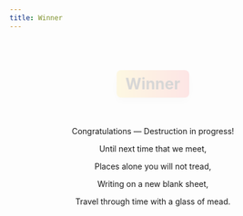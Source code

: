 ```yaml
---
title: Winner
---
```


<!-- ...existing code... -->

<style>
/* celebration banner */
.celebrate-wrap { position: relative; padding: 2rem 1rem; text-align: center; }
.celebrate-title {
  display: inline-block;
  background: linear-gradient(90deg,#ffdd57,#ff6b6b);
  color: #111;
  font-weight: 700;
  padding: .5rem 1rem;
  border-radius: .5rem;
  box-shadow: 0 6px 18px rgba(0,0,0,.12);
  transform: translateY(0);
  animation: pop-in .9s cubic-bezier(.2,.9,.3,1);
}
@keyframes pop-in { from { transform: translateY(-20px) scale(.96); opacity:0 } to { transform: translateY(0) scale(1); opacity:1 } }

/* full-screen confetti canvas (page-local) */
#celebrate-canvas {
  position: fixed;
  inset: 0;
  pointer-events: none;
  z-index: 9999;
  width: 100vw;
  height: 100vh;
}
</style>

<div class="celebrate-wrap">
  <h1 class="celebrate-title">Winner</h1>
  <p>Congratulations — Destruction in progress!</p>
  <p>Until next time that we meet,</p>
  <p>Places alone you will not tread,</p>
  <p>Writing on a new blank sheet,</p>
  <p>Travel through time with a glass of mead.</p>
</div>

<canvas id="celebrate-canvas" aria-hidden="true"></canvas>

<script>
// compact confetti: page-local, auto-runs for durationMs then stops
(function(){
  var durationMs = 6000;
  var canvas = document.getElementById('celebrate-canvas');
  if (!canvas) return;
  var ctx = canvas.getContext('2d');
  var DPR = Math.max(1, window.devicePixelRatio || 1);

  function resize(){ canvas.width = innerWidth * DPR; canvas.height = innerHeight * DPR; canvas.style.width = innerWidth + 'px'; canvas.style.height = innerHeight + 'px'; ctx.setTransform(DPR,0,0,DPR,0,0); }
  window.addEventListener('resize', resize, { passive:true }); resize();

  var colors = ['#ff4757','#ffa502','#ff6b6b','#2ed573','#1e90ff','#9b59b6'];
  var particles = [];
  var maxCount = 140;

  function rand(min,max){ return Math.random()*(max-min)+min; }

  function spawn(count){
    for (var i=0;i<count;i++){
      particles.push({
        x: rand(0, innerWidth),
        y: rand(-20, innerHeight/2),
        w: rand(6,12),
        h: rand(8,16),
        vx: rand(-2,2),
        vy: rand(2,7),
        rot: rand(0, Math.PI*2),
        vrot: rand(-0.2,0.2),
        color: colors[(Math.random()*colors.length)|0],
        ttl: rand(3000, 8000)
      });
      if (particles.length > maxCount) particles.shift();
    }
  }

  var last = performance.now();
  function frame(now){
    var dt = now - last; last = now;
    ctx.clearRect(0,0,innerWidth,innerHeight);
    for (var i=particles.length-1;i>=0;i--){
      var p = particles[i];
      p.x += p.vx * (dt/16);
      p.y += p.vy * (dt/16);
      p.rot += p.vrot * (dt/16);
      p.ttl -= dt;
      ctx.save();
      ctx.translate(p.x, p.y);
      ctx.rotate(p.rot);
      ctx.fillStyle = p.color;
      ctx.fillRect(-p.w/2, -p.h/2, p.w, p.h);
      ctx.restore();
      if (p.y > innerHeight + 50 || p.ttl <= 0) particles.splice(i,1);
    }
    if (running) requestId = requestAnimationFrame(frame);
  }

  var requestId = null, running = false;
  function start(){
    running = true;
    last = performance.now();
    spawn(maxCount/3);
    requestId = requestAnimationFrame(frame);
    // continuous spawn pulse
    spawnInterval = setInterval(function(){ spawn(Math.max(2, (maxCount - particles.length)/8 | 0)); }, 250);
    // stop after duration
    setTimeout(stop, durationMs);
  }
  function stop(){
    running = false;
    clearInterval(spawnInterval);
    if (requestId) cancelAnimationFrame(requestId);
    // graceful fade: clear canvas after a short delay so remaining particles finish
    setTimeout(function(){ ctx.clearRect(0,0,innerWidth,innerHeight); }, 800);
  }

  // run on DOM ready (small delay to ensure layout settled)
  var spawnInterval = null;
  if (document.readyState === 'complete' || document.readyState === 'interactive') {
    setTimeout(start, 250);
  } else {
    document.addEventListener('DOMContentLoaded', function(){ setTimeout(start,250); });
  }
})();
</script>
